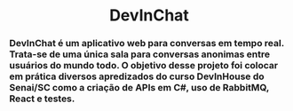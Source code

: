 <div align="center">
<h1>DevInChat</h1>
</div>
<h3>DevInChat é um aplicativo web para conversas em tempo real. Trata-se de uma única sala para conversas anonimas entre usuários do mundo todo. O objetivo desse projeto foi colocar em prática diversos apredizados do curso DevInHouse do Senai/SC como a criação de APIs em C#, uso de RabbitMQ, React e testes.</h3>
